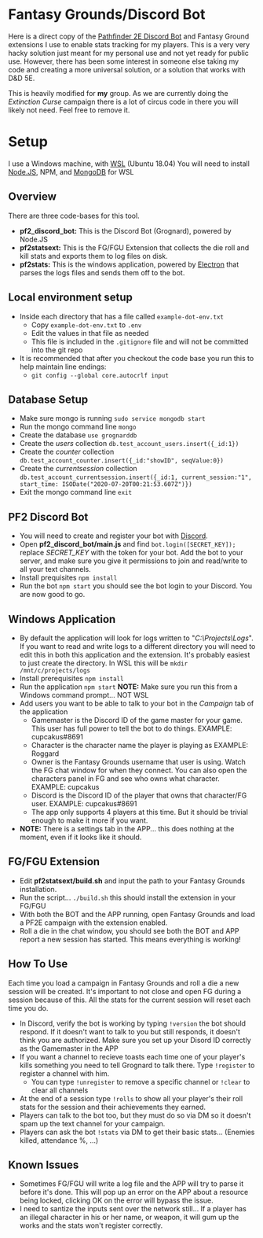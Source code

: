 # Fantasy Grounds/Discord Bot
Here is a direct copy of the [Pathfinder 2E Discord Bot](https://www.fantasygrounds.com/forums/showthread.php?55918) and Fantasy Ground extensions I use to enable stats tracking for my players.  This is a very very hacky solution just meant for my personal use and not yet ready for public use.  However, there has been some interest in someone else taking my code and creating a more universal solution, or a solution that works with D&D 5E.

This is heavily modified for **my** group.  As we are currently doing the *Extinction Curse* campaign there is a lot of circus code in there you will likely not need.  Feel free to remove it.

# Setup
I use a Windows machine, with [WSL](https://docs.microsoft.com/en-us/windows/wsl/install-win10) (Ubuntu 18.04)
You will need to install [Node.JS](https://nodejs.org/en/), NPM, and [MongoDB](https://docs.mongodb.com/manual/installation/) for WSL

## Overview
There are three code-bases for this tool.
- **pf2_discord_bot:** This is the Discord Bot (Grognard), powered by Node.JS
- **pf2statsext:** This is the FG/FGU Extension that collects the die roll and kill stats and exports them to log files on disk.
- **pf2stats:** This is the windows application, powered by [Electron](https://www.electronjs.org/) that parses the logs files and sends them off to the bot.

## Local environment setup

- Inside each directory that has a file called `example-dot-env.txt`
  - Copy `example-dot-env.txt` to `.env`
  - Edit the values in that file as needed
  - This file is included in the `.gitignore` file and will not be committed into the git repo
- It is recommended that after you checkout the code base you run this to help maintain line endings:
  - `git config --global core.autocrlf input`
## Database Setup
- Make sure mongo is running `sudo service mongodb start`
- Run the mongo command line `mongo`
- Create the database `use grognarddb`
- Create the *users* collection `db.test_account_users.insert({_id:1})`
- Create the *counter* collection `db.test_account_counter.insert({_id:"showID", seqValue:0})`
- Create the *currentsession* collection `db.test_account_currentsession.insert({_id:1, current_session:"1", start_time: ISODate("2020-07-20T00:21:53.607Z")})`
- Exit the mongo command line `exit`

## PF2 Discord Bot
- You will need to create and register your bot with [Discord](https://discord.com/developers).
- Open **pf2_discord_bot/main.js** and find `bot.login([SECRET_KEY]);` replace *SECRET_KEY* with the token for your bot.  Add the bot to your server, and make sure you give it permissions to join and read/write to all your text channels.
- Install prequisites `npm install`
- Run the bot `npm start` you should see the bot login to your Discord.  You are now good to go.

## Windows Application
- By default the application will look for logs written to "*C:\Projects\Logs*".  If you want to read and write logs to a different directory you will need to edit this in both this application and the extension.  It's probably easiest to just create the directory.  In WSL this will be `mkdir /mnt/c/projects/logs`
- Install prerequisites `npm install`
- Run the application `npm start` **NOTE:** Make sure you run this from a Windows command prompt... NOT WSL
- Add users you want to be able to talk to your bot in the *Campaign* tab of the application
  - Gamemaster is the Discord ID of the game master for your game.  This user has full power to tell the bot to do things.  EXAMPLE: cupcakus#8691
  - Character is the character name the player is playing as EXAMPLE: Roggard
  - Owner is the Fantasy Grounds username that user is using.  Watch the FG chat window for when they connect.  You can also open the characters panel in FG and see who owns what character.  EXAMPLE: cupcakus
  - Discord is the Discord ID of the player that owns that character/FG user.  EXAMPLE: cupcakus#8691
  - The app only supports 4 players at this time.  But it should be trivial enough to make it more if you want.
- **NOTE:** There is a settings tab in the APP... this does nothing at the moment, even if it looks like it should.
  
## FG/FGU Extension
- Edit **pf2statsext/build.sh** and input the path to your Fantasy Grounds installation.
- Run the script... `./build.sh` this should install the extension in your FG/FGU
- With both the BOT and the APP running, open Fantasy Grounds and load a PF2E campaign with the extension enabled.
- Roll a die in the chat window, you should see both the BOT and APP report a new session has started.  This means everything is working!

## How To Use
Each time you load a campaign in Fantasy Grounds and roll a die a new session will be created.  It's important to not close and open FG during a session because of this.  All the stats for the current session will reset each time you do.
- In Discord, verify the bot is working by typing `!version` the bot should respond.  If it doesn't want to talk to you but still responds, it doesn't think you are authorized.  Make sure you set up your Disord ID correctly as the Gamemaster in the APP
- If you want a channel to recieve toasts each time one of your player's kills something you need to tell Grognard to talk there.  Type `!register` to register a channel with him.
  - You can type `!unregister` to remove a specific channel or `!clear` to clear all channels
- At the end of a session type `!rolls` to show all your player's their roll stats for the session and their achievements they earned.
- Players can talk to the bot too, but they must do so via DM so it doesn't spam up the text channel for your campaign.
- Players can ask the bot `!stats` via DM to get their basic stats... (Enemies killed, attendance %, ...)

## Known Issues
- Sometimes FG/FGU will write a log file and the APP will try to parse it before it's done.  This will pop up an error on the APP about a resource being locked, clicking OK on the error will bypass the issue.
- I need to santize the inputs sent over the network still... If a player has an illegal character in his or her name, or weapon, it will gum up the works and the stats won't register correctly.
